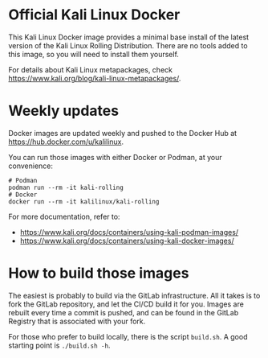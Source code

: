 # Official Kali Linux Docker

This Kali Linux Docker image provides a minimal base install of the latest
version of the Kali Linux Rolling Distribution. There are no tools added
to this image, so you will need to install them yourself. 

For details about Kali Linux metapackages, check
<https://www.kali.org/blog/kali-linux-metapackages/>.

# Weekly updates

Docker images are updated weekly and pushed to the Docker Hub at
<https://hub.docker.com/u/kalilinux>.

You can run those images with either Docker or Podman, at your convenience:

```
# Podman
podman run --rm -it kali-rolling
# Docker
docker run --rm -it kalilinux/kali-rolling
```

For more documentation, refer to:
* <https://www.kali.org/docs/containers/using-kali-podman-images/>
* <https://www.kali.org/docs/containers/using-kali-docker-images/>

# How to build those images

The easiest is probably to build via the GitLab infrastructure. All it takes is
to fork the GitLab repository, and let the CI/CD build it for you. Images are
rebuilt every time a commit is pushed, and can be found in the GitLab Registry
that is associated with your fork.

For those who prefer to build locally, there is the script `build.sh`.  A good
starting point is `./build.sh -h`.
